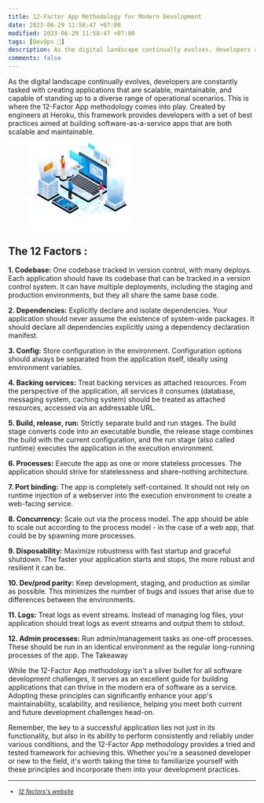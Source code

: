 ```yaml
---
title: 12-Factor App Methodology for Modern Development
date: 2023-06-29 11:58:47 +07:00
modified: 2023-06-29 11:58:47 +07:00
tags: [DevOps 🔄]
description: As the digital landscape continually evolves, developers are constantly tasked with creating applications that are scalable, maintainable, and capable of standing up to a diverse range of operational scenarios. This is where the 12-Factor App methodology comes into play.
comments: false
---
```


As the digital landscape continually evolves, developers are constantly tasked with creating applications that are scalable, maintainable, and capable of standing up to a diverse range of operational scenarios. This is where the 12-Factor App methodology comes into play. Created by engineers at Heroku, this framework provides developers with a set of best practices aimed at building software-as-a-service apps that are both scalable and maintainable.

<figure>
<img src="/assets/img/5/1.png" alt="" style="width:50%;height:50%;">
</figure>

## The 12 Factors :

**1. Codebase:** One codebase tracked in version control, with many deploys. Each application should have its codebase that can be tracked in a version control system. It can have multiple deployments, including the staging and production environments, but they all share the same base code.

**2. Dependencies:** Explicitly declare and isolate dependencies. Your application should never assume the existence of system-wide packages. It should declare all dependencies explicitly using a dependency declaration manifest.

**3. Config:** Store configuration in the environment. Configuration options should always be separated from the application itself, ideally using environment variables.

**4. Backing services:** Treat backing services as attached resources. From the perspective of the application, all services it consumes (database, messaging system, caching system) should be treated as attached resources, accessed via an addressable URL.

**5. Build, release, run:** Strictly separate build and run stages. The build stage converts code into an executable bundle, the release stage combines the build with the current configuration, and the run stage (also called runtime) executes the application in the execution environment.

**6. Processes:** Execute the app as one or more stateless processes. The application should strive for statelessness and share-nothing architecture.

**7. Port binding:** The app is completely self-contained. It should not rely on runtime injection of a webserver into the execution environment to create a web-facing service.

**8. Concurrency:** Scale out via the process model. The app should be able to scale out according to the process model - in the case of a web app, that could be by spawning more processes.

**9. Disposability:** Maximize robustness with fast startup and graceful shutdown. The faster your application starts and stops, the more robust and resilient it can be.

**10. Dev/prod parity:** Keep development, staging, and production as similar as possible. This minimizes the number of bugs and issues that arise due to differences between the environments.

**11. Logs:** Treat logs as event streams. Instead of managing log files, your application should treat logs as event streams and output them to stdout.

**12. Admin processes:** Run admin/management tasks as one-off processes. These should be run in an identical environment as the regular long-running processes of the app.
The Takeaway

While the 12-Factor App methodology isn't a silver bullet for all software development challenges, it serves as an excellent guide for building applications that can thrive in the modern era of software as a service. Adopting these principles can significantly enhance your app's maintainability, scalability, and resilience, helping you meet both current and future development challenges head-on.

Remember, the key to a successful application lies not just in its functionality, but also in its ability to perform consistently and reliably under various conditions, and the 12-Factor App methodology provides a tried and tested framework for achieving this. Whether you're a seasoned developer or new to the field, it's worth taking the time to familiarize yourself with these principles and incorporate them into your development practices.

<hr>

<p>
    <ul style="font-size: 12px;">
        <li><em><a href="https://12factor.net/">12 factors's website</a></em></li>
    </ul>
</p>
